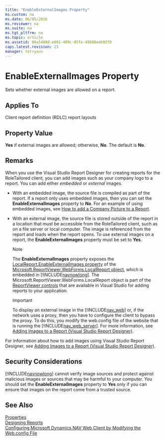 ```yaml
---
title: "EnableExternalImages Property"
ms.custom: na
ms.date: 06/05/2016
ms.reviewer: na
ms.suite: na
ms.tgt_pltfrm: na
ms.topic: article
ms.assetid: 90a5408d-e091-409c-85fe-49508eeb92f0
caps.latest.revision: 23
manager: terryaus
---
```

# EnableExternalImages Property
Sets whether external images are allowed on a report.  
  
## Applies To  
 Client report definition \(RDLC\) report layouts  
  
## Property Value  
 **Yes** if external images are allowed; otherwise, **No**. The default is **No**.  
  
## Remarks  
 When you use the Visual Studio Report Designer for creating reports for the RoleTailored client, you can add images such as your company logo to a report. You can add either *embedded* or *external* images.  
  
-   With an embedded image, the source file is compiled as part of the report. If a report only uses embedded images, then you can set the **EnableExternalImages** property to **No**. For an example of using embedded images, see [How to add a Company Picture to a Report](http://go.microsoft.com/fwlink/?LinkID=184213&clcid=0x409).  
  
-   With an external image, the source file is stored outside of the report in a location that must be accessible from the RoleTailored client, such as on a file server or local computer. The image is referenced from the report and loads when the report opens. To use external images on a report, the **EnableExternalImages** property must be set to **Yes**.  
  
    > [!NOTE]  
    >  The **EnableExternalImages** property exposes the [LocalReport.EnableExternalImages property](http://go.microsoft.com/fwlink/?LinkId=222522&clcid=0x409) of the [Microsoft.ReportViewer.WebForms.LocalReport object](http://go.microsoft.com/fwlink/?LinkID=222521&clcid=0x409), which is embedded in [!INCLUDE[navnowlong](../dynamics-nav/includes/navnowlong_md.md)]. The Microsoft.ReportViewer.WebForms.LocalReport object is part of the [ReportViewer controls](http://go.microsoft.com/fwlink/?LinkID=222518&clcid=0x409) that are available in Visual Studio for adding reports to your application.  
  
    > [!IMPORTANT]  
    >  To display an external image in the [!INCLUDE[nav_web](../dynamics-nav/includes/nav_web_md.md)] or, if the network uses a proxy, then you have to configure the client to bypass the proxy. To do this, you modify the web.config file of the website that is running the [!INCLUDE[nav_web_server](../dynamics-nav/includes/nav_web_server_md.md)]. For more information, see [Adding Images to a Report \(Visual Studio Report Designer\)](http://go.microsoft.com/fwlink/?LinkID=262389).  
  
 For information about how to add images using Visual Studio Report Designer, see [Adding Images to a Report \(Visual Studio Report Designer\)](http://go.microsoft.com/fwlink/?LinkID=184562&clcid=0x409).  
  
## Security Considerations  
 [!INCLUDE[navnowlong](../dynamics-nav/includes/navnowlong_md.md)] cannot verify image sources and protect against malicious images or sources that may be harmful to your computer. You should set the **EnableExternalImages** property to **Yes** only if you can ensure that images on the report come from a trusted source.  
  
## See Also  
 [Properties](../dynamics-nav/Properties.md)   
 [Designing Reports](../dynamics-nav/Designing-Reports.md)   
 [Configuring Microsoft Dynamics NAV Web Client by Modifying the Web.config File](../dynamics-nav/Configuring-Microsoft-Dynamics-NAV-Web-Client-by-Modifying-the-Web.config-File.md)